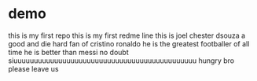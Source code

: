 # demo
this is my first repo
this is my first redme line
this is joel chester dsouza a good and die hard fan of cristino ronaldo 
he is the greatest footballer of all time 
he is better than messi no doubt 
siuuuuuuuuuuuuuuuuuuuuuuuuuuuuuuuuuuuuuuuuuuuuu 
hungry bro please leave us
